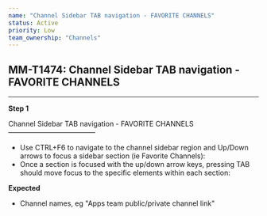 ```yaml
---
name: "Channel Sidebar TAB navigation - FAVORITE CHANNELS"
status: Active
priority: Low
team_ownership: "Channels"
---
```


## MM-T1474: Channel Sidebar TAB navigation - FAVORITE CHANNELS

---

**Step 1**

Channel Sidebar TAB navigation - FAVORITE CHANNELS\
–––––––––––––––––––––––––

- Use CTRL+F6 to navigate to the channel sidebar region and Up/Down arrows to focus a sidebar section (ie Favorite Channels):
- Once a section is focused with the up/down arrow keys, pressing TAB should move focus to the specific elements within each section:

**Expected**

- Channel names, eg "Apps team public/private channel link"
